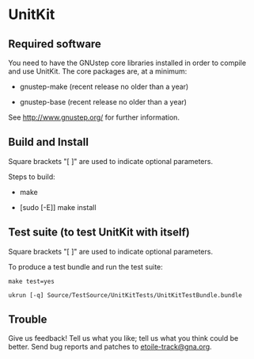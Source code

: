 UnitKit
=======

Required software
-----------------

You need to have the GNUstep core libraries installed in order to
compile and use UnitKit. The core packages are, at a minimum:

   * gnustep-make (recent release no older than a year)

   * gnustep-base (recent release no older than a year)

See <http://www.gnustep.org/> for further information.


Build and Install
-----------------

Square brackets "[ ]" are used to indicate optional parameters.

   Steps to build:

   * make

   * [sudo [-E]] make install


Test suite (to test UnitKit with itself)
----------------------------------------

Square brackets "[ ]" are used to indicate optional parameters.

To produce a test bundle and run the test suite:

	make test=yes 
	
	ukrun [-q] Source/TestSource/UnitKitTests/UnitKitTestBundle.bundle


Trouble
-------

Give us feedback! Tell us what you like; tell us what you think
could be better. Send bug reports and patches to <etoile-track@gna.org>.
